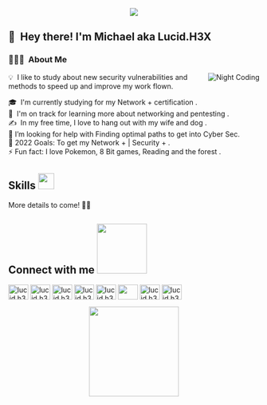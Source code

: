 
<p align="center">
<img src="https://i.imgur.com/brbozDa.png" border="0">
</p>

## 👋 &nbsp;Hey there! I'm Michael aka Lucid.H3X 

### 👨🏻‍💻 &nbsp;About Me
<img alt="Night Coding" src="https://mrwgifs.com/wp-content/uploads/2014/06/Cute-Cat-Hacking-Into-Top-Secret-Files-On-Chis-Sweet-Home-Anime.gif" align="right"/>
💡 &nbsp;I like to study about new security vulnerabilities and methods to speed up and improve my work flown.

🎓 &nbsp;I'm currently studying for my Network + certification  .\
🌱 &nbsp;I'm on track for learning more about networking and pentesting .\
✍️ &nbsp;In my free time, I love to hang out with my wife and dog .\
🤔 I’m looking for help with Finding optimal paths to get into Cyber Sec.\
🥅 2022 Goals: To get my Network + | Security + .\
⚡ Fun fact: I love Pokemon, 8 Bit games, Reading and the forest .


<h2> Skills <img src = "https://media2.giphy.com/media/QssGEmpkyEOhBCb7e1/giphy.gif?cid=ecf05e47a0n3gi1bfqntqmob8g9aid1oyj2wr3ds3mg700bl&rid=giphy.gif" width = 32px> </h2>

More details to come! 🧟‍♂️

<h2> Connect with me <img src='https://raw.githubusercontent.com/ShahriarShafin/ShahriarShafin/main/Assets/handshake.gif' width="100px"> </h2>
<a href="https://instagram.com/lucid.h3x" target="blank"><img align="center" src="https://raw.githubusercontent.com/rahuldkjain/github-profile-readme-generator/master/src/images/icons/Social/instagram.svg" alt="lucid.h3x" height="30" width="40" /></a>
<a href="https://twitter.com/LucidH3X" target="blank"><img align="center" src="https://raw.githubusercontent.com/rahuldkjain/github-profile-readme-generator/master/src/images/icons/Social/twitter.svg" alt="lucid.h3x" height="30" width="40" /></a>
<a href="https://snapchat.com/add/lucid.h3x" target="blank"><img align="center" src="https://raw.githubusercontent.com/rahuldkjain/github-profile-readme-generator/master/src/images/icons/Social/snapchat.svg" alt="lucid.h3x" height="30" width="40" /></a>
<a href="https://www.reddit.com/user/LucidH3X" target="blank"><img align="center" src="https://raw.githubusercontent.com/rahuldkjain/github-profile-readme-generator/master/src/images/icons/Social/reddit.svg" alt="lucid.h3x" height="30" width="40" /></a>
<a href="https://www.instagram.com/lucid.h3x" target="blank"><img align="center" src="https://raw.githubusercontent.com/rahuldkjain/github-profile-readme-generator/master/src/images/icons/Social/instagram.svg" alt="lucid.h3x" height="30" width="40" /></a>
<a href="https://www.tiktok.com/@lucidh3x" target="blank"><img align="center" src="https://www.freepnglogos.com/uploads/tik-tok-logo-png/tik-tok-how-use-tiktok-create-cool-videos-with-iphone-14.png" height="30" width="40" /></a>
<a href="https://medium.com/@lucid.h3x" target="blank"><img align="center" src="https://raw.githubusercontent.com/rahuldkjain/github-profile-readme-generator/master/src/images/icons/Social/medium.svg" alt="lucid.h3x" height="30" width="40" /></a>
<a href="https://www.linkedin.com/in/michael-borge-7636b5132/" target="blank"><img align="center" src="https://cdn-icons-png.flaticon.com/512/174/174857.png" alt="lucid.h3x" height="30" width="40" /></a>

<p align="center">
  <img height="180em" src="https://media0.giphy.com/media/UcxGOKqvVu4ns8tUs5/giphy.gif?cid=790b7611700b6ee79fcafc3c7334143378d187fc556cebc9&rid=giphy.gif&ct=s">
</p>
